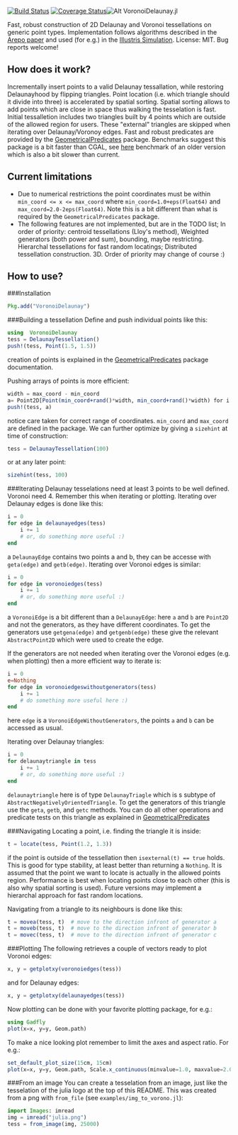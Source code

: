 [![Build Status](https://travis-ci.org/JuliaGeometry/VoronoiDelaunay.jl.svg?branch=master)](https://travis-ci.org/JuliaGeometry/VoronoiDelaunay.jl)
[![Coverage Status](https://coveralls.io/repos/JuliaGeometry/VoronoiDelaunay.jl/badge.svg?branch=master)](https://coveralls.io/r/JuliaGeometry/VoronoiDelaunay.jl?branch=master)![Alt VoronoiDelaunay.jl](http://i.imgur.com/lh8VLZ5.png5 "VoronoiDelaunay.jl")

Fast, robust construction of 2D Delaunay and Voronoi tessellations on generic point types.
Implementation follows algorithms described in the [Arepo paper](http://arxiv.org/abs/0901.4107)
and used (for e.g.) in the [Illustris Simulation](http://www.illustris-project.org/). License: MIT. Bug reports welcome!

How does it work?
--------------------
Incrementally insert points to a valid Delaunay tessallation, while restoring Delaunayhood by flipping triangles.
Point location (i.e. which triangle should it divide into three) is accelerated by spatial sorting.
Spatial sorting allows to add points which are close in space thus walking the tesselation is fast.
Initial tessalletion includes two triangles built by 4 points which are outside of the allowed region for users.
These "external" triangles are skipped when iterating over Delaunay/Voronoy edges. Fast and robust predicates are
provided by the [GeometricalPredicates](https://github.com/skariel/GeometricalPredicates.jl) package. Benchmarks suggest this package is a bit faster than CGAL, see [here](https://gist.github.com/skariel/3d2018f9341a058e00fc) benchmark of an older version which is also a bit slower than current.

Current limitations
--------------------
* Due to numerical restrictions the point coordinates must be within `min_coord <= x <= max_coord` where `min_coord=1.0+eps(Float64)` and `max_coord=2.0-2eps(Float64)`. Note this is a bit different than what is required by the  `GeometricalPredicates` package.
* The following features are not implemented, but are in the TODO list; In order of priority: centroid tessellations (Lloy's method), Weighted generators (both power and sum), bounding, maybe restricting. Hierarchal tessellations for fast random locatings; Distributed tessellation construction. 3D. Order of priority may change of course :)

How to use?
--------------
###Installation
```Julia
Pkg.add("VoronoiDelaunay")
```

###Building a tessellation
Define and push individual points like this:
```Julia
using  VoronoiDelaunay
tess = DelaunayTessellation()
push!(tess, Point(1.5, 1.5))
```
creation of points is explained in the [GeometricalPredicates](https://github.com/skariel/GeometricalPredicates.jl) package documentation.

Pushing arrays of points is more efficient:
```Julia
width = max_coord - min_coord
a= Point2D[Point(min_coord+rand()*width, min_coord+rand()*width) for i in 1:100]
push!(tess, a)
```
notice care taken for correct range of coordinates. `min_coord` and `max_coord` are defined in the package. We can further optimize by giving a `sizehint` at time of construction:
```Julia
tess = DelaunayTessellation(100)
```
or at any later point:
```Julia
sizehint(tess, 100)
```
###Iterating
Delaunay tesselations need at least 3 points to be well defined. Voronoi need 4. Remember this when iterating or plotting.
Iterating over Delaunay edges is done like this:
```Julia
i = 0
for edge in delaunayedges(tess)
    i += 1
    # or, do something more useful :)
end
```
a `DelaunayEdge` contains two points a and b, they can be accesse with `geta(edge)` and `getb(edge)`.
Iterating over Voronoi edges is similar:
```Julia
i = 0
for edge in voronoiedges(tess)
    i += 1
    # or, do something more useful :)
end
```
a `VoronoiEdge` is a bit different than a `DelaunayEdge`: here `a` and `b` are `Point2D` and not the generators, as they have different coordinates. To get the generators use `getgena(edge)` and `getgenb(edge)` these give the relevant `AbstractPoint2D` which were used to create the edge.

If the generators are not needed when iterating over the Voronoi edges (e.g. when plotting) then a more efficient way to iterate is:
```Julia
i = 0
e=Nothing
for edge in voronoiedgeswithoutgenerators(tess)
    i += 1
    # do something more useful here :)
end
```
here `edge` is a `VoronoiEdgeWithoutGenerators`, the points `a` and `b` can be accessed as usual.

Iterating over Delaunay triangles:
```Julia
i = 0
for delaunaytriangle in tess
    i += 1
    # or, do something more useful :)
end
```
`delaunaytriangle` here is of type `DelaunayTriagle` which is s subtype of `AbstractNegativelyOrientedTriangle`. To get the generators of this triangle use the `geta`, `getb`, and `getc` methods. You can do all other operations and predicate tests on this triangle as explained in [GeometricalPredicates](https://github.com/skariel/GeometricalPredicates.jl)

###Navigating
Locating a point, i.e. finding the triangle it is inside:
```Julia
t = locate(tess, Point(1.2, 1.3))
```
if the point is outside of the tessellation then `isexternal(t) == true` holds. This is good for type stability, at least better than returning a `Nothing`. It is assumed that the point we want to locate is actually in the allowed points region. Performance is best when locating points close to each other (this is also why spatial sorting is used). Future versions may implement a hierarchal approach for fast random locations.

Navigating from a triangle to its neighbours is done like this:
```Julia
t = movea(tess, t)  # move to the direction infront of generator a
t = moveb(tess, t)  # move to the direction infront of generator b
t = movec(tess, t)  # move to the direction infront of generator c
```

###Plotting
The following retrieves a couple of vectors ready to plot Voronoi edges:
```Julia
x, y = getplotxy(voronoiedges(tess))
```
and for Delaunay edges:
```Julia
x, y = getplotxy(delaunayedges(tess))
```
Now plotting can be done with your favorite plotting package, for e.g.:
```Julia
using Gadfly
plot(x=x, y=y, Geom.path)
```
To make a nice looking plot remember to limit the axes and aspect ratio. For e.g.:
```Julia
set_default_plot_size(15cm, 15cm)
plot(x=x, y=y, Geom.path, Scale.x_continuous(minvalue=1.0, maxvalue=2.0), Scale.y_continuous(minvalue=1.0, maxvalue=2.0))
```

###From an image
You can create a tesselation from an image, just like the tesselation of the
julia logo at the top of this README. This was created from a png with `from_file`
(see `examples/img_to_vorono.jl`):
```Julia
import Images: imread
img = imread("julia.png")
tess = from_image(img, 25000)
```
